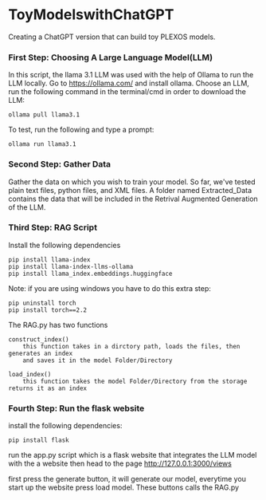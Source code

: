 # ToyModelswithChatGPT
Creating a ChatGPT version that can build toy PLEXOS models.

### First Step: Choosing A Large Language Model(LLM)
In this script, the llama 3.1 LLM was used with the help of Ollama to run the LLM locally.
Go to https://ollama.com/ and install ollama.
Choose an LLM, run the following command in the terminal/cmd in order to download the LLM:
        
    ollama pull llama3.1
To test, run the following and type a prompt:
    
    ollama run llama3.1 
### Second Step: Gather Data
Gather the data on which you wish to train your model. So far, we've tested plain text files, python files, and XML files. A folder named Extracted_Data contains the data that will be included in the Retrival Augmented Generation of the LLM.

### Third Step: RAG Script
Install the following dependencies 
        
    pip install llama-index
    pip install llama-index-llms-ollama
    pip install llama_index.embeddings.huggingface
Note: if you are using windows you have to do this extra step:
    
    pip uninstall torch
    pip install torch==2.2

The RAG.py has two functions 

    construct_index()
        this function takes in a dirctory path, loads the files, then generates an index
        and saves it in the model Folder/Directory
    
    load_index()
        this function takes the model Folder/Directory from the storage returns it as an index
        
### Fourth Step: Run the flask website
install the following dependencies:
    
    pip install flask
run the app.py script which is a flask website that integrates the LLM model with the a website
then head to the page http://127.0.0.1:3000/views

first press the generate button, it will generate our model, everytime you start up the website press load model.
These buttons calls the RAG.py
